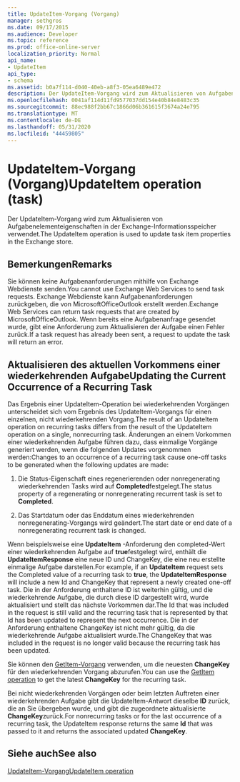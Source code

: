 ```yaml
---
title: UpdateItem-Vorgang (Vorgang)
manager: sethgros
ms.date: 09/17/2015
ms.audience: Developer
ms.topic: reference
ms.prod: office-online-server
localization_priority: Normal
api_name:
- UpdateItem
api_type:
- schema
ms.assetid: b0a7f114-d040-40eb-a8f3-05ea6489e472
description: Der UpdateItem-Vorgang wird zum Aktualisieren von Aufgabenelementeigenschaften in der Exchange-Informationsspeicher verwendet.
ms.openlocfilehash: 0041af114d11fd9577037dd154e40b84e8483c35
ms.sourcegitcommit: 88ec988f2bb67c1866d06b361615f3674a24e795
ms.translationtype: MT
ms.contentlocale: de-DE
ms.lasthandoff: 05/31/2020
ms.locfileid: "44459805"
---
```

# <a name="updateitem-operation-task"></a><span data-ttu-id="71127-103">UpdateItem-Vorgang (Vorgang)</span><span class="sxs-lookup"><span data-stu-id="71127-103">UpdateItem operation (task)</span></span>

<span data-ttu-id="71127-104">Der UpdateItem-Vorgang wird zum Aktualisieren von Aufgabenelementeigenschaften in der Exchange-Informationsspeicher verwendet.</span><span class="sxs-lookup"><span data-stu-id="71127-104">The UpdateItem operation is used to update task item properties in the Exchange store.</span></span>
  
## <a name="remarks"></a><span data-ttu-id="71127-105">Bemerkungen</span><span class="sxs-lookup"><span data-stu-id="71127-105">Remarks</span></span>

<span data-ttu-id="71127-106">Sie können keine Aufgabenanforderungen mithilfe von Exchange Webdienste senden.</span><span class="sxs-lookup"><span data-stu-id="71127-106">You cannot use Exchange Web Services to send task requests.</span></span> <span data-ttu-id="71127-107">Exchange Webdienste kann Aufgabenanforderungen zurückgeben, die von MicrosoftOfficeOutlook erstellt werden.</span><span class="sxs-lookup"><span data-stu-id="71127-107">Exchange Web Services can return task requests that are created by MicrosoftOfficeOutlook.</span></span> <span data-ttu-id="71127-108">Wenn bereits eine Aufgabenanfrage gesendet wurde, gibt eine Anforderung zum Aktualisieren der Aufgabe einen Fehler zurück.</span><span class="sxs-lookup"><span data-stu-id="71127-108">If a task request has already been sent, a request to update the task will return an error.</span></span>
  
## <a name="updating-the-current-occurrence-of-a-recurring-task"></a><span data-ttu-id="71127-109">Aktualisieren des aktuellen Vorkommens einer wiederkehrenden Aufgabe</span><span class="sxs-lookup"><span data-stu-id="71127-109">Updating the Current Occurrence of a Recurring Task</span></span>

<span data-ttu-id="71127-110">Das Ergebnis einer UpdateItem-Operation bei wiederkehrenden Vorgängen unterscheidet sich vom Ergebnis des UpdateItem-Vorgangs für einen einzelnen, nicht wiederkehrenden Vorgang.</span><span class="sxs-lookup"><span data-stu-id="71127-110">The result of an UpdateItem operation on recurring tasks differs from the result of the UpdateItem operation on a single, nonrecurring task.</span></span> <span data-ttu-id="71127-111">Änderungen an einem Vorkommen einer wiederkehrenden Aufgabe führen dazu, dass einmalige Vorgänge generiert werden, wenn die folgenden Updates vorgenommen werden:</span><span class="sxs-lookup"><span data-stu-id="71127-111">Changes to an occurrence of a recurring task cause one-off tasks to be generated when the following updates are made:</span></span>
  
1. <span data-ttu-id="71127-112">Die Status-Eigenschaft eines regenerierenden oder nonregenerating wiederkehrenden Tasks wird auf **Completed**festgelegt.</span><span class="sxs-lookup"><span data-stu-id="71127-112">The status property of a regenerating or nonregenerating recurrent task is set to **Completed**.</span></span>
    
2. <span data-ttu-id="71127-113">Das Startdatum oder das Enddatum eines wiederkehrenden nonregenerating-Vorgangs wird geändert.</span><span class="sxs-lookup"><span data-stu-id="71127-113">The start date or end date of a nonregenerating recurrent task is changed.</span></span>
    
<span data-ttu-id="71127-114">Wenn beispielsweise eine **UpdateItem** -Anforderung den completed-Wert einer wiederkehrenden Aufgabe auf **true**festgelegt wird, enthält die **UpdateItemResponse** eine neue ID und ChangeKey, die eine neu erstellte einmalige Aufgabe darstellen.</span><span class="sxs-lookup"><span data-stu-id="71127-114">For example, if an **UpdateItem** request sets the Completed value of a recurring task to **true**, the **UpdateItemResponse** will include a new Id and ChangeKey that represent a newly created one-off task.</span></span> <span data-ttu-id="71127-115">Die in der Anforderung enthaltene ID ist weiterhin gültig, und die wiederkehrende Aufgabe, die durch diese ID dargestellt wird, wurde aktualisiert und stellt das nächste Vorkommen dar.</span><span class="sxs-lookup"><span data-stu-id="71127-115">The Id that was included in the request is still valid and the recurring task that is represented by that Id has been updated to represent the next occurrence.</span></span> <span data-ttu-id="71127-116">Die in der Anforderung enthaltene ChangeKey ist nicht mehr gültig, da die wiederkehrende Aufgabe aktualisiert wurde.</span><span class="sxs-lookup"><span data-stu-id="71127-116">The ChangeKey that was included in the request is no longer valid because the recurring task has been updated.</span></span> 
  
<span data-ttu-id="71127-117">Sie können den [GetItem-Vorgang](getitem-operation.md) verwenden, um die neuesten **ChangeKey** für den wiederkehrenden Vorgang abzurufen.</span><span class="sxs-lookup"><span data-stu-id="71127-117">You can use the [GetItem operation](getitem-operation.md) to get the latest **ChangeKey** for the recurring task.</span></span> 
  
<span data-ttu-id="71127-118">Bei nicht wiederkehrenden Vorgängen oder beim letzten Auftreten einer wiederkehrenden Aufgabe gibt die UpdateItem-Antwort dieselbe **ID** zurück, die an Sie übergeben wurde, und gibt die zugeordnete aktualisierte **ChangeKey**zurück.</span><span class="sxs-lookup"><span data-stu-id="71127-118">For nonrecurring tasks or for the last occurrence of a recurring task, the UpdateItem response returns the same **Id** that was passed to it and returns the associated updated **ChangeKey**.</span></span>
  
## <a name="see-also"></a><span data-ttu-id="71127-119">Siehe auch</span><span class="sxs-lookup"><span data-stu-id="71127-119">See also</span></span>



[<span data-ttu-id="71127-120">UpdateItem-Vorgang</span><span class="sxs-lookup"><span data-stu-id="71127-120">UpdateItem operation</span></span>](updateitem-operation.md)

